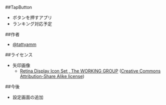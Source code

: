 ##TapButton
* ボタンを押すアプリ
* ランキング対応予定

##作者
* [@tattyamm](https://twitter.com/tattyamm)

##ライセンス
* 矢印画像
   * [Retina Display Icon Set , The WORKING GROUP](http://blog.twg.ca/2010/11/retina-display-icon-set/) ([Creative Commons Attribution-Share Alike license](http://creativecommons.org/licenses/by-sa/3.0/))

##今後
* 設定画面の追加


